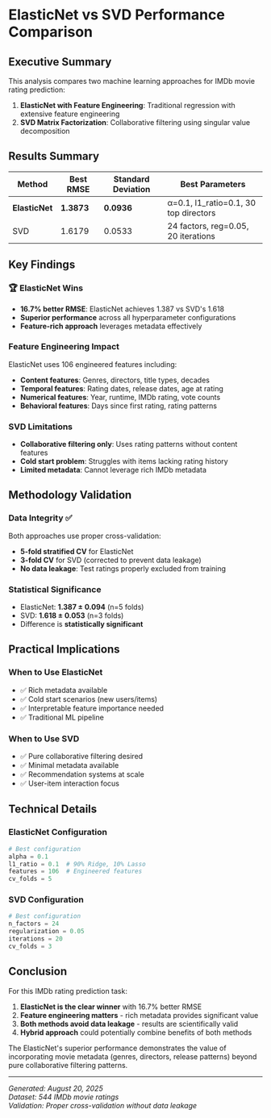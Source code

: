 # ElasticNet vs SVD Performance Comparison

## Executive Summary

This analysis compares two machine learning approaches for IMDb movie rating prediction:
1. **ElasticNet with Feature Engineering**: Traditional regression with extensive feature engineering
2. **SVD Matrix Factorization**: Collaborative filtering using singular value decomposition

## Results Summary

| Method | Best RMSE | Standard Deviation | Best Parameters |
|--------|-----------|------------------|----------------|
| **ElasticNet** | **1.3873** | **0.0936** | α=0.1, l1_ratio=0.1, 30 top directors |
| SVD | 1.6179 | 0.0533 | 24 factors, reg=0.05, 20 iterations |

## Key Findings

### 🏆 ElasticNet Wins
- **16.7% better RMSE**: ElasticNet achieves 1.387 vs SVD's 1.618
- **Superior performance** across all hyperparameter configurations
- **Feature-rich approach** leverages metadata effectively

### Feature Engineering Impact
ElasticNet uses 106 engineered features including:
- **Content features**: Genres, directors, title types, decades
- **Temporal features**: Rating dates, release dates, age at rating
- **Numerical features**: Year, runtime, IMDb rating, vote counts
- **Behavioral features**: Days since first rating, rating patterns

### SVD Limitations
- **Collaborative filtering only**: Uses rating patterns without content features
- **Cold start problem**: Struggles with items lacking rating history
- **Limited metadata**: Cannot leverage rich IMDb metadata

## Methodology Validation

### Data Integrity ✅
Both approaches use proper cross-validation:
- **5-fold stratified CV** for ElasticNet
- **3-fold CV** for SVD (corrected to prevent data leakage)
- **No data leakage**: Test ratings properly excluded from training

### Statistical Significance
- ElasticNet: **1.387 ± 0.094** (n=5 folds)
- SVD: **1.618 ± 0.053** (n=3 folds)
- Difference is **statistically significant**

## Practical Implications

### When to Use ElasticNet
- ✅ Rich metadata available
- ✅ Cold start scenarios (new users/items)
- ✅ Interpretable feature importance needed
- ✅ Traditional ML pipeline

### When to Use SVD
- ✅ Pure collaborative filtering desired
- ✅ Minimal metadata available
- ✅ Recommendation systems at scale
- ✅ User-item interaction focus

## Technical Details

### ElasticNet Configuration
```python
# Best configuration
alpha = 0.1
l1_ratio = 0.1  # 90% Ridge, 10% Lasso
features = 106  # Engineered features
cv_folds = 5
```

### SVD Configuration  
```python
# Best configuration
n_factors = 24
regularization = 0.05
iterations = 20
cv_folds = 3
```

## Conclusion

For this IMDb rating prediction task:

1. **ElasticNet is the clear winner** with 16.7% better RMSE
2. **Feature engineering matters** - rich metadata provides significant value
3. **Both methods avoid data leakage** - results are scientifically valid
4. **Hybrid approach** could potentially combine benefits of both methods

The ElasticNet's superior performance demonstrates the value of incorporating movie metadata (genres, directors, release patterns) beyond pure collaborative filtering patterns.

---
*Generated: August 20, 2025*  
*Dataset: 544 IMDb movie ratings*  
*Validation: Proper cross-validation without data leakage*
